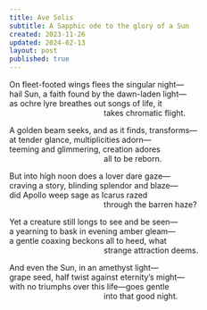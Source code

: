```yaml
---
title: Ave Solis
subtitle: A Sapphic ode to the glory of a Sun
created: 2023-11-26
updated: 2024-02-13
layout: post
published: true
---
```


On fleet-footed wings flees the singular night— <br>
hail Sun, a faith found by the dawn-laden light— <br>
as ochre lyre breathes out songs of life, it <br>
&nbsp;&nbsp;&nbsp;&nbsp;&nbsp;&nbsp;&nbsp;&nbsp;&nbsp;&nbsp;&nbsp;&nbsp;&nbsp;&nbsp;&nbsp;&nbsp;&nbsp;&nbsp;&nbsp;
&nbsp;&nbsp;&nbsp;&nbsp;&nbsp;&nbsp;&nbsp;&nbsp;&nbsp;&nbsp;&nbsp;&nbsp;&nbsp;&nbsp;&nbsp;&nbsp;&nbsp;&nbsp;&nbsp;
&nbsp;&nbsp;
takes chromatic flight.

A golden beam seeks, and as it finds, transforms— <br>
at tender glance, multiplicities adorn— <br>
teeming and glimmering, creation adores <br>
&nbsp;&nbsp;&nbsp;&nbsp;&nbsp;&nbsp;&nbsp;&nbsp;&nbsp;&nbsp;&nbsp;&nbsp;&nbsp;&nbsp;&nbsp;&nbsp;&nbsp;&nbsp;&nbsp;
&nbsp;&nbsp;&nbsp;&nbsp;&nbsp;&nbsp;&nbsp;&nbsp;&nbsp;&nbsp;&nbsp;&nbsp;&nbsp;&nbsp;&nbsp;&nbsp;&nbsp;&nbsp;&nbsp;
&nbsp;&nbsp;
all to be reborn.

But into high noon does a lover dare gaze— <br>
craving a story, blinding splendor and blaze— <br>
did Apollo weep sage as Icarus razed <br>
&nbsp;&nbsp;&nbsp;&nbsp;&nbsp;&nbsp;&nbsp;&nbsp;&nbsp;&nbsp;&nbsp;&nbsp;&nbsp;&nbsp;&nbsp;&nbsp;&nbsp;&nbsp;&nbsp;
&nbsp;&nbsp;&nbsp;&nbsp;&nbsp;&nbsp;&nbsp;&nbsp;&nbsp;&nbsp;&nbsp;&nbsp;&nbsp;&nbsp;&nbsp;&nbsp;&nbsp;&nbsp;&nbsp;
&nbsp;&nbsp;
through the barren haze?

Yet a creature still longs to see and be seen— <br>
a yearning to bask in evening amber gleam— <br>
a gentle coaxing beckons all to heed, what <br>
&nbsp;&nbsp;&nbsp;&nbsp;&nbsp;&nbsp;&nbsp;&nbsp;&nbsp;&nbsp;&nbsp;&nbsp;&nbsp;&nbsp;&nbsp;&nbsp;&nbsp;&nbsp;&nbsp;
&nbsp;&nbsp;&nbsp;&nbsp;&nbsp;&nbsp;&nbsp;&nbsp;&nbsp;&nbsp;&nbsp;&nbsp;&nbsp;&nbsp;&nbsp;&nbsp;&nbsp;&nbsp;&nbsp;
&nbsp;&nbsp;
strange attraction deems.

And even the Sun, in an amethyst light— <br>
grape seed, half twist against eternity’s might— <br>
with no triumphs over this life—goes gentle<br>
&nbsp;&nbsp;&nbsp;&nbsp;&nbsp;&nbsp;&nbsp;&nbsp;&nbsp;&nbsp;&nbsp;&nbsp;&nbsp;&nbsp;&nbsp;&nbsp;&nbsp;&nbsp;&nbsp;
&nbsp;&nbsp;&nbsp;&nbsp;&nbsp;&nbsp;&nbsp;&nbsp;&nbsp;&nbsp;&nbsp;&nbsp;&nbsp;&nbsp;&nbsp;&nbsp;&nbsp;&nbsp;&nbsp;
&nbsp;&nbsp;
into that good night.

